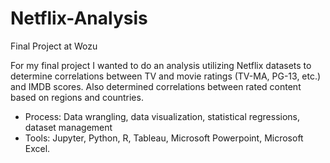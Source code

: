 # Netflix-Analysis
Final Project at Wozu

For my final project I wanted to do an analysis utilizing Netflix datasets to determine correlations between TV and movie ratings (TV-MA, PG-13, etc.) and IMDB scores. Also determined correlations between rated content based on regions and countries. 

- Process: Data wrangling, data visualization, statistical regressions, dataset management 
- Tools: Jupyter, Python, R, Tableau, Microsoft Powerpoint, Microsoft Excel.
